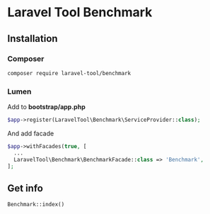 # Laravel Tool Benchmark

## Installation

### Composer
```bash
composer require laravel-tool/benchmark
```

### Lumen
Add to **bootstrap/app.php**
```php
$app->register(LaravelTool\Benchmark\ServiceProvider::class);
```

And add facade
```php
$app->withFacades(true, [
  ...
  LaravelTool\Benchmark\BenchmarkFacade::class => 'Benchmark',
];
```

## Get info

```php
Benchmark::index()
```